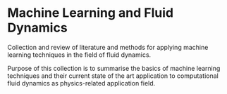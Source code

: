 # Machine Learning and Fluid Dynamics

Collection and review of literature and methods for applying machine learning techniques in the field of fluid dynamics.

Purpose of this collection is to summarise the basics of machine learning techniques and their current state of the art application to computational fluid dynamics as physics-related application field.

